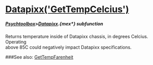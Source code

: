 # [Datapixx('GetTempCelcius')](Datapixx-GetTempCelcius) 
##### [Psychtoolbox](Psychtoolbox)>[Datapixx](Datapixx).{mex*} subfunction


Returns temperature inside of Datapixx chassis, in degrees Celcius. Operating  
above 85C could negatively impact Datapixx specifications.  
  


###See also:
[GetTempFarenheit](Datapixx-GetTempFarenheit)

